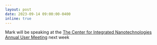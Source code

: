```yaml
---
layout: post
date: 2023-09-14 09:00:00-0400
inline: true
---
```


Mark will be speaking at the [The Center for Integrated Nanotechnologies Annual User Meeting](https://cint.lanl.gov/user-resources/annual-user-mtg.shtml) next week